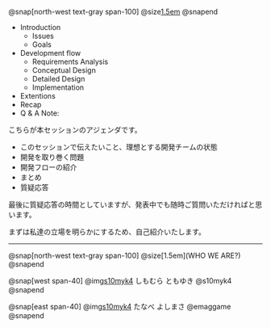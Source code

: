 @snap[north-west text-gray span-100]
@size[1.5em](Agenda)
@snapend

- Introduction
    - Issues
    - Goals
- Development flow
    - Requirements Analysis
    - Conceptual Design
    - Detailed Design
    - Implementation
- Extentions
- Recap 
- Q & A
Note:

こちらが本セッションのアジェンダです。

- このセッションで伝えたいこと、理想とする開発チームの状態
- 開発を取り巻く問題
- 開発フローの紹介
- まとめ
- 質疑応答

最後に質疑応答の時間としていますが、発表中でも随時ご質問いただければと思います。

まずは私達の立場を明らかにするため、自己紹介いたします。

---
@snap[north-west text-gray span-100]
@size[1.5em](WHO WE ARE?)
@snapend

@snap[west span-40]
@img[s10myk4](assets/img/myicon.jpeg)
しもむら ともゆき @s10myk4
@snapend

@snap[east span-40]
@img[s10myk4](assets/img/emag.jpeg)
たなべ よしまさ @emaggame
@snapend
